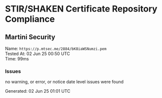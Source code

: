 # STIR/SHAKEN Certificate Repository Compliance

## Martini Security

Name: `https://p.mtsec.me/2884/bK8iaWSNumzi.pem`\
Tested At: 02 Jun 25 00:50 UTC\
Time: 99ms

### Issues

no warning, or error, or notice date level issues were found

Generated: 02 Jun 25 01:01 UTC